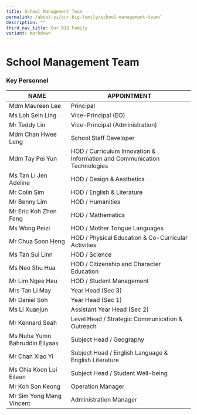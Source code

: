 ```yaml
---
title: School Management Team
permalink: /about-yi/our-big-family/school-management-team/
description: ""
third_nav_title: Our BIG Family
variant: markdown
---
```

# **School Management Team**

### Key Personnel

| NAME<br> | APPOINTMENT<br> |
|---|---|
| Mdm Maureen Lee<br> | Principal<br> |
| Ms Loh Sein Ling<br> | Vice-Principal (EO)<br> |
| Mr Teddy Lin<br> | Vice-Principal (Administration)<br> |
| Mdm Chan Hwee Leng<br> | School Staff Developer<br> |
| Mdm Tay Pei Yun<br>| HOD / Curriculum Innovation &amp; Information and Communication Technologies<br>|
| Ms Tan Li Jen Adeline<br> | HOD / Design &amp; Aesthetics<br> |
| Mr Colin Sim | HOD / English &amp; Literature |
| Mr Benny Lim | HOD / Humanities |
| Mr Eric Koh Zhen Feng | HOD / Mathematics |
| Ms Wong Peizi | HOD / Mother Tongue Languages |
| Mr Chua Soon Heng<br> | HOD / Physical Education &amp; Co-Curricular Activities<br> |
| Ms Tan Sui Linn<br> | HOD / Science<br> |
| Ms Neo Shu Hua<br> | HOD / Citizenship and Character Education<br> |
| Mr Lim Ngee Hau<br> | HOD / Student Management<br> |
| Mrs Tan Li May | Year Head (Sec 3)<br> |
| Mr Daniel Soh<br> | Year Head (Sec 1)<br> |
| Ms Li Xuanjun<br> | Assistant Year Head (Sec 2)<br> |
| Mr Kennard Seah<br> | Level Head / Strategic Communication &amp; Outreach<br> |
| Ms Nuha Yumn Bahruddin Eilyaas<br> | Subject Head / Geography<br> |
| Mr Chan Xiao Yi<br> | Subject Head / English Language &amp; English Literature<br> |
| Ms Chia Koon Lui Eileen<br> | Subject Head / Student Well-being<br> |
| Mr Koh Son Keong<br> | Operation Manager |
| Mr Sim Yong Meng Vincent<br> | Administration Manager